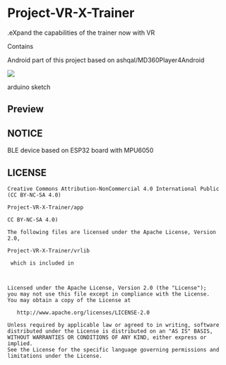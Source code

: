# Project-VR-X-Trainer
.eXpand the capabilities of the trainer now with VR

Contains

Android part of this project based on ashqal/MD360Player4Android


[![](https://jitpack.io/v/ashqal/MD360Player4Android.svg)](https://jitpack.io/#ashqal/MD360Player4Android)

arduino sketch



## Preview


## NOTICE
BLE device based on ESP32 board with  MPU6050

## LICENSE
```
Creative Commons Attribution-NonCommercial 4.0 International Public (CC BY-NC-SA 4.0)

Project-VR-X-Trainer/app

CC BY-NC-SA 4.0)

The following files are licensed under the Apache License, Version 2.0, 

Project-VR-X-Trainer/vrlib

 which is included in 



Licensed under the Apache License, Version 2.0 (the "License");
you may not use this file except in compliance with the License.
You may obtain a copy of the License at

   http://www.apache.org/licenses/LICENSE-2.0

Unless required by applicable law or agreed to in writing, software
distributed under the License is distributed on an "AS IS" BASIS,
WITHOUT WARRANTIES OR CONDITIONS OF ANY KIND, either express or implied.
See the License for the specific language governing permissions and
limitations under the License.
```
